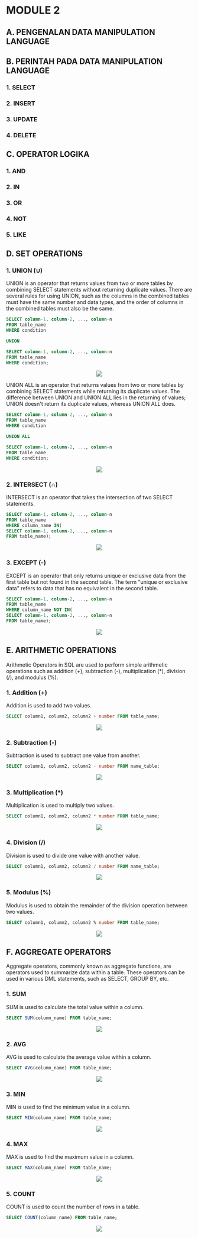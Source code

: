 # **MODULE 2**

## A. PENGENALAN DATA MANIPULATION LANGUAGE


## B. PERINTAH PADA DATA MANIPULATION LANGUAGE 
### 1. SELECT
### 2. INSERT
### 3. UPDATE
### 4. DELETE

## C. OPERATOR LOGIKA
### 1. AND
### 2. IN 
### 3. OR
### 4. NOT 
### 5. LIKE

## D. SET OPERATIONS
### 1. UNION (∪)
UNION is an operator that returns values from two or more tables by combining SELECT statements without returning duplicate values. 
There are several rules for using UNION, such as the columns in the combined tables must have the same number and data types, and the order of columns in the combined tables must also be the same.

```sql
SELECT column-1, column-2, ..., column-n
FROM table_name
WHERE condition

UNION

SELECT column-1, column-2, ..., column-n
FROM table_name
WHERE condition;
```

<p align="center">
<img src="img_basdat/union.png">
</p>

UNION ALL is an operator that returns values from two or more tables by combining SELECT statements while returning its duplicate values. 
The difference between UNION and UNION ALL lies in the returning of values; UNION doesn't return its duplicate values, whereas UNION ALL does.

```sql
SELECT column-1, column-2, ..., column-n
FROM table_name
WHERE condition

UNION ALL

SELECT column-1, column-2, ..., column-n
FROM table_name
WHERE condition;
```

<p align="center">
<img src="img_basdat/union%20all.png">
</p>

### 2. INTERSECT (∩)
INTERSECT is an operator that takes the intersection of two SELECT statements.

```sql
SELECT column-1, column-2, ..., column-n
FROM table_name
WHERE column_name IN(
SELECT column-1, column-2, ..., column-n
FROM table_name);
```
<p align="center">
<img src="img_basdat/intersect.png">
</p>

### 3. EXCEPT (-)
EXCEPT is an operator that only returns unique or exclusive data from the first table but not found in the second table. The term "unique or exclusive data" refers to data that has no equivalent in the second table.

```sql
SELECT column-1, column-2, ..., column-n
FROM table_name
WHERE column_name NOT IN(
SELECT column-1, column-2, ..., column-n
FROM table_name);
```
<p align="center">
<img src="img_basdat/except.png">
</p>

## E. ARITHMETIC OPERATIONS
Arithmetic Operators in SQL are used to perform simple arithmetic operations such as addition (+), subtraction (-), multiplication (*), division (/), and modulus (%).
### 1. Addition (+)
Addition is used to add two values.
```sql
SELECT column1, column2, column2 + number FROM table_name;
```
<p align="center">
<img src="img_basdat/penjumlahan.png">
</p>

### 2. Subtraction (-) 
Subtraction is used to subtract one value from another.
```sql
SELECT column1, column2, column2 - number FROM name_table;
```
<p align="center">
<img src="img_basdat/pengurangan.png">
</p>

### 3. Multiplication (*)
Multiplication is used to multiply two values.
```sql
SELECT column1, column2, column2 * number FROM table_name;
```
<p align="center">
<img src="img_basdat/perkalian.png">
</p>


### 4. Division (/)
Division is used to divide one value with another value.
```sql
SELECT column1, column2, column2 / number FROM name_table;
```
<p align="center">
<img src="img_basdat/pembagian.png">
</p>

### 5. Modulus (%)
Modulus is used to obtain the remainder of the division operation between two values.
```sql
SELECT column1, column2, column2 % number FROM table_name;
```
<p align="center">
<img src="img_basdat/modulus.png">
</p>

## F. AGGREGATE OPERATORS
Aggregate operators, commonly known as aggregate functions, are operators used to summarize data within a table. These operators can be used in various DML statements, such as SELECT, GROUP BY, etc.
### 1. SUM
SUM is used to calculate the total value within a column.
```sql
SELECT SUM(column_name) FROM table_name;
```
<p align="center">
<img src="img_basdat/sum.png">
</p>

### 2. AVG
AVG is used to calculate the average value within a column.
```sql
SELECT AVG(column_name) FROM table_name;
```
<p align="center">
<img src="img_basdat/avg.png">
</p>


### 3. MIN
MIN is used to find the minimum value in a column.
```sql
SELECT MIN(column_name) FROM table_name;
```
<p align="center">
<img src="img_basdat/min.png">
</p>


### 4. MAX
MAX is used to find the maximum value in a column.
```sql
SELECT MAX(column_name) FROM table_name;
```
<p align="center">
<img src="img_basdat/max.png">
</p>


### 5. COUNT
COUNT is used to count the number of rows in a table.
```sql
SELECT COUNT(column_name) FROM table_name;
```
<p align="center">
<img src="img_basdat/count.png">
</p>










